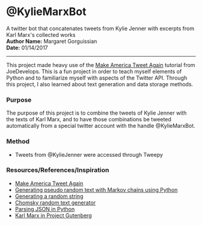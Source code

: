 # @KylieMarxBot  
A twitter bot that concatenates tweets from Kylie Jenner with excerpts from Karl Marx's collected works  
**Author Name:** Margaret Gorguissian  
**Date:** 01/14/2017
***  
This project made heavy use of the [Make America Tweet Again](http://joedevelops.com/2016/07/30/make-america-tweet-again-part-1/) tutorial
from JoeDevelops. This is a fun project in order to teach myself elements of
Python and to familiarize myself with aspects of the Twitter API. Through this
project, I also learned about text generation and data storage methods.  
  
### Purpose  
The purpose of this project is to combine the tweets of Kylie Jenner with the 
texts of Karl Marx, and to have those combinations be tweeted automatically 
from a special twitter account with the handle @KylieMarxBot.  

### Method
* Tweets from @KylieJenner were accessed through Tweepy

### Resources/References/Inspiration  
* [Make America Tweet Again](http://joedevelops.com/2016/07/30/make-america-tweet-again-part-1/)
* [Generating pseudo random text with Markov chains using Python](http://agiliq.com/blog/2009/06/generating-pseudo-random-text-with-markov-chains-u/)
* [Generating a random string](https://pythontips.com/2013/07/28/generating-a-random-string/)
* [Chomsky random text generator](http://code.activestate.com/recipes/440546-chomsky-random-text-generator/)
* [Parsing JSON in Python](https://temboo.com/python/parsing-json)
* [Karl Marx in Project Gutenberg](http://www.gutenberg.org/ebooks/author/46)
